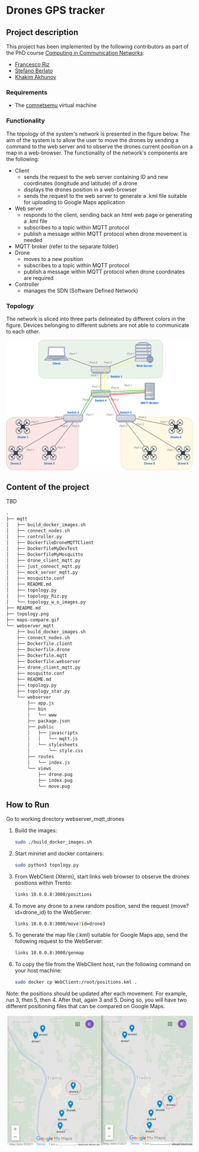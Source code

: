 # Drones GPS tracker

## Project description

This project has been implemented by the following contributors as part of the PhD course [Computing in Communication Networks](https://ict.unitn.it/node/889):

* [Francesco Riz](https://webapps.unitn.it/du/it/Persona/PER0185299)
* [Stefano Berlato](https://www.dibris.unige.it/berlato-stefano)
* [Khakim Akhunov](https://webapps.unitn.it/du/en/Persona/PER0230856/Didattica)

### Requirements

* The [comnetsemu](https://git.comnets.net/public-repo/comnetsemu) virtual machine

### Functionality

The topology of the system's network is presented in the figure below. The aim of the system is to allow the user to move the drones by sending a command to the web server and to observe the drones current position on a map in a web-browser. The functionality of the network's components are the following:

* Client 
  - sends the request to the web server containing ID and new coordinates (longitude and latitude) of a drone
  - displays the drones position in a web-browser
  - sends the request to the web server to generate a .kml file suitable for uploading to Google Maps application
* Web server
  - responds to the client, sending back an html web page or generating a .kml file
  - subscribes to a topic within MQTT protocol
  - publish a message within MQTT protocol when drone movement is needed
* MQTT broker (refer to the separate folder)
* Drone
  - moves to a new position
  - subscribes to a topic within MQTT protocol
  - publish a message within MQTT protocol when drone coordinates are required
* Controller
  - manages the SDN (Software Defined Network)

### Topology

The network is sliced into three parts delineated by different colors in the figure. Devices belonging to different subnets are not able to communicate to each other.

![](topology.png)

## Content of the project

TBD
```
.
├── mqtt
│   ├── build_docker_images.sh
│   ├── connect_nodes.sh
│   ├── controller.py
│   ├── DockerfileDroneMQTTClient
│   ├── DockerfileMyDevTest
│   ├── DockerfileMyMosquitto
│   ├── drone_client_mqtt.py
│   ├── just_connect_mqtt.py
│   ├── mock_server_mqtt.py
│   ├── mosquitto.conf
│   ├── README.md
│   ├── topology.py
│   ├── topology_Riz.py
│   └── topology_w_o_images.py
├── README.md
├── topology.png
├── maps-compare.gif
└── webserver_mqtt
    ├── build_docker_images.sh
    ├── connect_nodes.sh
    ├── Dockerfile.client
    ├── Dockerfile.drone
    ├── Dockerfile.mqtt
    ├── Dockerfile.webserver
    ├── drone_client_mqtt.py
    ├── mosquitto.conf
    ├── README.md
    ├── topology.py
    ├── topology_star.py
    └── webserver
        ├── app.js
        ├── bin
        │   └── www
        ├── package.json
        ├── public
        │   ├── javascripts
        │   │   └── mqtt.js
        │   └── stylesheets
        │       └── style.css
        ├── routes
        │   └── index.js
        └── views
            ├── drone.pug
            ├── index.pug
            └── move.pug
```

## How to Run
Go to working directory webserver_mqtt_drones

1. Build the images:
    ```bash
    sudo ./build_docker_images.sh
    ```  
2. Start mininet and docker containers:
    ```bash
    sudo python3 topology.py
    ```  
3. From WebClient (Xterm), start links web browser to observe the drones positions within Trento:
    ```bash
    links 10.0.0.8:3000/positions
    ```
4. To move any drone to a new random position, send the request (move?id=drone_id) to the WebServer:
    ```bash
    links 10.0.0.8:3000/move?id=drone3
    ```
5. To generate the map file (.kml) suitable for Google Maps app, send the following request to the WebServer:
    ```bash
    links 10.0.0.8:3000/genmap
    ```
6. To copy the file from the WebClient host, run the following command on your host machine:
    ```bash
    sudo docker cp WebClient:/root/positions.kml .
    ```
Note: the positions should be updated after each movement. For example, run 3, then 5, then 4. After that,  again 3 and 5. Doing so, you will have two different positioning files that can be compared on Google Maps.

![](maps-compare.gif)
